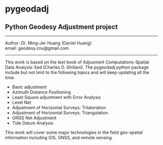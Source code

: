 # pygeodadj
## Python Geodesy Adjustment project
<hr>
Author: Dr. Ming-Jer Huang (Daniel Huang) <br>
email: geodesy.cnu@gmail.com
<hr>
This work is based on the text book of Adjusment Computations-Spatial Data Analysis-5ed (Charles D. Ghiliani).
The pygeodadj python package include but not limit to the following topics and will keep updating all the time.

- Basic adjustment
- Azimuth Distance Positioning
- Least Square adjustment with Error Analysis
- Level Net
- Adjustment of Horizontal Surveys: Trilateration
- Adjustment of Horizontal Surveys: Triangulation
- GNSS Net Adjustment
- Tide Datum Analysis

This work will cover some major technologies in the field geo-spatial information including GIS, GNSS, and remote sensing.
